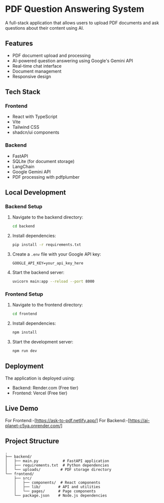 # PDF Question Answering System

A full-stack application that allows users to upload PDF documents and ask questions about their content using AI.

## Features

- PDF document upload and processing
- AI-powered question answering using Google's Gemini API
- Real-time chat interface
- Document management
- Responsive design

## Tech Stack

### Frontend
- React with TypeScript
- Vite
- Tailwind CSS
- shadcn/ui components

### Backend
- FastAPI
- SQLite (for document storage)
- LangChain
- Google Gemini API
- PDF processing with pdfplumber

## Local Development

### Backend Setup
1. Navigate to the backend directory:
   ```bash
   cd backend
   ```

2. Install dependencies:
   ```bash
   pip install -r requirements.txt
   ```

3. Create a `.env` file with your Google API key:
   ```
   GOOGLE_API_KEY=your_api_key_here
   ```

4. Start the backend server:
   ```bash
   uvicorn main:app --reload --port 8000
   ```

### Frontend Setup
1. Navigate to the frontend directory:
   ```bash
   cd frontend
   ```

2. Install dependencies:
   ```bash
   npm install
   ```

3. Start the development server:
   ```bash
   npm run dev
   ```

## Deployment

The application is deployed using:
- Backend: Render.com (Free tier)
- Frontend: Vercel (Free tier)

## Live Demo

For Frontend:-[https://ask-to-pdf.netlify.app/]
For Backend:-[https://ai-planet-c5ya.onrender.com/]

## Project Structure

```
.
├── backend/
│   ├── main.py           # FastAPI application
│   ├── requirements.txt  # Python dependencies
│   └── uploads/         # PDF storage directory
└── frontend/
    ├── src/
    │   ├── components/  # React components
    │   ├── lib/        # API and utilities
    │   └── pages/      # Page components
    └── package.json    # Node.js dependencies
```
